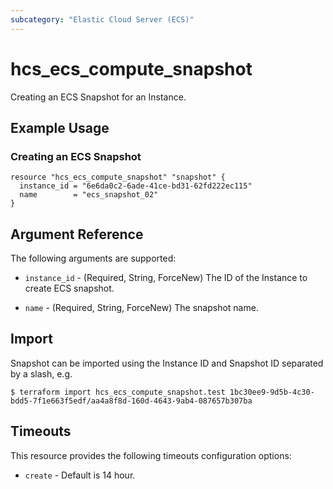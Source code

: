```yaml
---
subcategory: "Elastic Cloud Server (ECS)"
---
```


# hcs_ecs_compute_snapshot

Creating an ECS Snapshot for an Instance.

## Example Usage

### Creating an ECS Snapshot

```hcl
resource "hcs_ecs_compute_snapshot" "snapshot" {
  instance_id = "6e6da0c2-6ade-41ce-bd31-62fd222ec115"
  name        = "ecs_snapshot_02"
}
```

## Argument Reference

The following arguments are supported:

* `instance_id` - (Required, String, ForceNew) The ID of the Instance to create ECS snapshot.

* `name` - (Required, String, ForceNew) The snapshot name.

## Import

Snapshot can be imported using the Instance ID and Snapshot ID separated by a slash, e.g.
```
$ terraform import hcs_ecs_compute_snapshot.test 1bc30ee9-9d5b-4c30-bdd5-7f1e663f5edf/aa4a8f8d-160d-4643-9ab4-087657b307ba
```

## Timeouts

This resource provides the following timeouts configuration options:

* `create` - Default is 14 hour.
